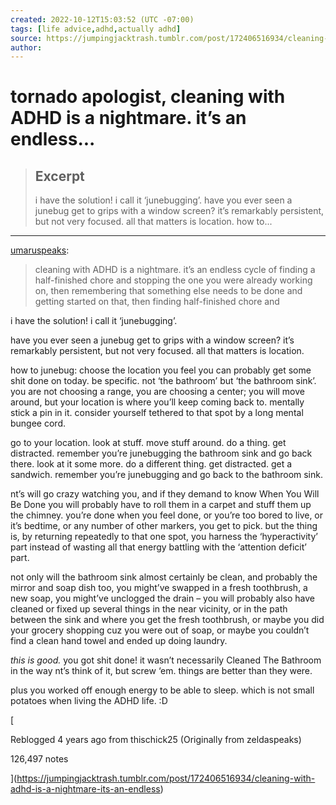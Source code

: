 ```yaml
---
created: 2022-10-12T15:03:52 (UTC -07:00)
tags: [life advice,adhd,actually adhd]
source: https://jumpingjacktrash.tumblr.com/post/172406516934/cleaning-with-adhd-is-a-nightmare-its-an-endless
author: 
---
```


# tornado apologist, cleaning with ADHD is a nightmare. it’s an endless...

> ## Excerpt
> i have the solution! i call it ‘junebugging’. 
have you ever seen a junebug get to grips with a window screen? it’s remarkably persistent, but not very focused. all that matters is location.
how to...

---
[umaruspeaks](https://umaruspeaks.tumblr.com/post/172384256215/cleaning-with-adhd-is-a-nightmare-its-an-endless):

> cleaning with ADHD is a nightmare. it’s an endless cycle of finding a half-finished chore and stopping the one you were already working on, then remembering that something else needs to be done and getting started on that, then finding half-finished chore and

i have the solution! i call it ‘junebugging’.  

have you ever seen a junebug get to grips with a window screen? it’s remarkably persistent, but not very focused. all that matters is location.

how to junebug: choose the location you feel you can probably get some shit done on today. be specific. not ‘the bathroom’ but ‘the bathroom sink’. you are not choosing a range, you are choosing a center; you will move around, but your location is where you’ll keep coming back to. mentally stick a pin in it. consider yourself tethered to that spot by a long mental bungee cord.

go to your location. look at stuff. move stuff around. do a thing. get distracted. remember you’re junebugging the bathroom sink and go back there. look at it some more. do a different thing. get distracted. get a sandwich. remember you’re junebugging and go back to the bathroom sink.

nt’s will go crazy watching you, and if they demand to know When You Will Be Done you will probably have to roll them in a carpet and stuff them up the chimney. you’re done when you feel done, or you’re too bored to live, or it’s bedtime, or any number of other markers, you get to pick. but the thing is, by returning repeatedly to that one spot, you harness the ‘hyperactivity’ part instead of wasting all that energy battling with the ‘attention deficit’ part.

not only will the bathroom sink almost certainly be clean, and probably the mirror and soap dish too, you might’ve swapped in a fresh toothbrush, a new soap, you might’ve unclogged the drain – you will probably also have cleaned or fixed up several things in the near vicinity, or in the path between the sink and where you get the fresh toothbrush, or maybe you did your grocery shopping cuz you were out of soap, or maybe you couldn’t find a clean hand towel and ended up doing laundry.

_this is good._ you got shit done! it wasn’t necessarily Cleaned The Bathroom in the way nt’s think of it, but screw ‘em. things are better than they were.

plus you worked off enough energy to be able to sleep. which is not small potatoes when living the ADHD life. :D


  

[

Reblogged 4 years ago from thischick25 (Originally from zeldaspeaks)

126,497 notes



](https://jumpingjacktrash.tumblr.com/post/172406516934/cleaning-with-adhd-is-a-nightmare-its-an-endless)